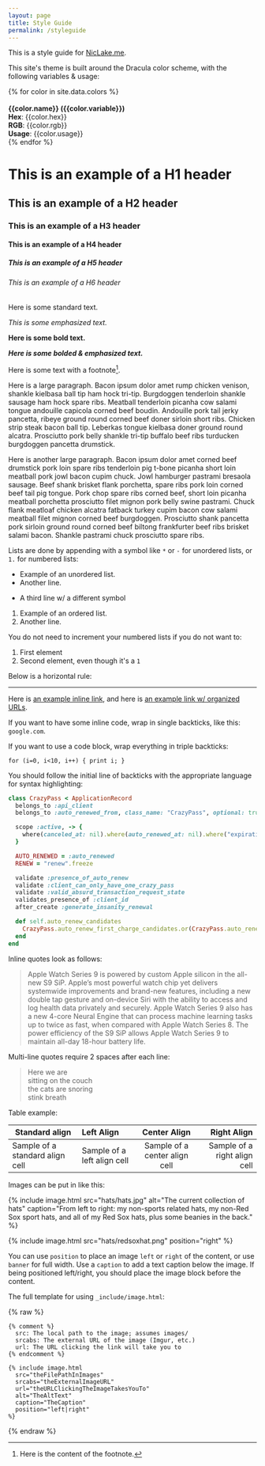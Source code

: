 ```yaml
---
layout: page
title: Style Guide
permalink: /styleguide
---
```


This is a style guide for [NicLake.me](/).

This site's theme is built around the Dracula color scheme, with the following variables & usage:

<div class="container color-container">
  <div class="row">
    {% for color in site.data.colors %}
      <div class="col-lg-4 col-md-6 col-sm-12 d-flex align-items-stretch">
        <div class="card color-box">
          <div class="the-color" style="background-color: {{color.hex}};">&nbsp;</div>
          <div class="mt-2 mb-auto">
            <div><strong>{{color.name}} ({{color.variable}})</strong></div>
            <div><strong>Hex</strong>: {{color.hex}}</div>
            <div><strong>RGB</strong>: {{color.rgb}}</div>
            <div><strong>Usage</strong>: {{color.usage}}</div>
          </div>
        </div>
      </div>
    {% endfor %}
  </div>
</div>

# This is an example of a H1 header

## This is an example of a H2 header

### This is an example of a H3 header

#### This is an example of a H4 header

##### This is an example of a H5 header

###### This is an example of a H6 header

Here is some standard text.

*This is some emphasized text.*

**Here is some bold text.**

***Here is some bolded & emphasized text.***

Here is some text with a footnote[^1].

[^1]: Here is the content of the footnote.

Here is a large paragraph. Bacon ipsum dolor amet rump chicken venison, shankle kielbasa ball tip ham hock tri-tip. Burgdoggen tenderloin shankle sausage ham hock spare ribs. Meatball tenderloin picanha cow salami tongue andouille capicola corned beef boudin. Andouille pork tail jerky pancetta, ribeye ground round corned beef doner sirloin short ribs. Chicken strip steak bacon ball tip. Leberkas tongue kielbasa doner ground round alcatra. Prosciutto pork belly shankle tri-tip buffalo beef ribs turducken burgdoggen pancetta drumstick.

Here is another large paragraph. Bacon ipsum dolor amet corned beef drumstick pork loin spare ribs tenderloin pig t-bone picanha short loin meatball pork jowl bacon cupim chuck. Jowl hamburger pastrami bresaola sausage. Beef shank brisket flank porchetta, spare ribs pork loin corned beef tail pig tongue. Pork chop spare ribs corned beef, short loin picanha meatball porchetta prosciutto filet mignon pork belly swine pastrami. Chuck flank meatloaf chicken alcatra fatback turkey cupim bacon cow salami meatball filet mignon corned beef burgdoggen. Prosciutto shank pancetta pork sirloin ground round corned beef biltong frankfurter beef ribs brisket salami bacon. Shankle pastrami chuck prosciutto spare ribs.

Lists are done by appending with a symbol like `*` or `-` for unordered lists, or `1.` for numbered lists:

* Example of an unordered list.
* Another line.
- A third line w/ a different symbol

1. Example of an ordered list.
2. Another line.

You do not need to increment your numbered lists if you do not want to:

1. First element
1. Second element, even though it's a `1`

Below is a horizontal rule:

---

Here is [an example inline link](google.com), and here is [an example link w/ organized URLs][orglink].

[orglink]: yahoo.com

If you want to have some inline code, wrap in single backticks, like this: `google.com`.

If you want to use a code block, wrap everything in triple backticks:

```
for (i=0, i<10, i++) { print i; }
```

You should follow the initial line of backticks with the appropriate language for syntax highlighting:

```ruby
class CrazyPass < ApplicationRecord
  belongs_to :api_client
  belongs_to :auto_renewed_from, class_name: "CrazyPass", optional: true

  scope :active, -> {
    where(canceled_at: nil).where(auto_renewed_at: nil).where("expiration_date >= ?", Time.current.beginning_of_day)
  }

  AUTO_RENEWED = :auto_renewed
  RENEW = "renew".freeze

  validate :presence_of_auto_renew
  validate :client_can_only_have_one_crazy_pass
  validate :valid_absurd_transaction_request_state
  validates_presence_of :client_id
  after_create :generate_insanity_renewal

  def self.auto_renew_candidates
    CrazyPass.auto_renew_first_charge_candidates.or(CrazyPass.auto_renew_second_charge_candidates)
  end
end
```

Inline quotes look as follows:

> Apple Watch Series 9 is powered by custom Apple silicon in the all-new S9 SiP. Apple’s most powerful watch chip yet delivers systemwide improvements and brand-new features, including a new double tap gesture and on-device Siri with the ability to access and log health data privately and securely. Apple Watch Series 9 also has a new 4-core Neural Engine that can process machine learning tasks up to twice as fast, when compared with Apple Watch Series 8. The power efficiency of the S9 SiP allows Apple Watch Series 9 to maintain all-day 18-hour battery life.  

Multi-line quotes require 2 spaces after each line:

> Here we are  
> sitting on the couch  
> the cats are snoring  
> stink breath  

Table example:

| Standard align | Left Align | Center Align | Right Align |
|---|:--|:-:|--:|
| Sample of a standard align cell | Sample of a left align cell | Sample of a center align cell | Sample of a right align cell |

Images can be put in like this:

{% include image.html
  src="hats/hats.jpg"
  alt="The current collection of hats"
  caption="From left to right: my non-sports related hats, my non-Red Sox sport hats, and all of my Red Sox hats, plus some beanies in the back."
%}

{% include image.html
  src="hats/redsoxhat.png"
  position="right"
%}

You can use `position` to place an image `left` or `right` of the content, or use `banner` for full width. Use a `caption` to add a text caption below the image. If being positioned left/right, you should place the image block before the content.

The full template for using `_include/image.html`:

{% raw %}

```liquid
{% comment %}
  src: The local path to the image; assumes images/
  srcabs: The external URL of the image (Imgur, etc.)
  url: The URL clicking the link will take you to
{% endcomment %}

{% include image.html
  src="theFilePathInImages"
  srcabs="theExternalImageURL"
  url="theURLClickingTheImageTakesYouTo"
  alt="TheAltText"
  caption="TheCaption"
  position="left|right"
%}
```

{% endraw %}
